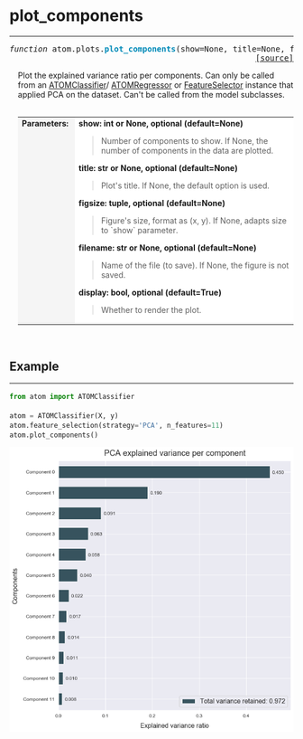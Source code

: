 # plot_components
------------------

<pre><em>function</em> atom.plots.<strong style="color:#008AB8">plot_components</strong>(show=None, title=None, figsize=None, filename=None, display=True)
<div align="right"><a href="https://github.com/tvdboom/ATOM/blob/master/atom/plots.py#L146">[source]</a></div></pre>
<div style="padding-left:3%">
Plot the explained variance ratio per components. Can only be
 called from an <a href="../../ATOM/atomclassifier">ATOMClassifier</a>/
 <a href="../../ATOM/atomregressor">ATOMRegressor</a> or 
 <a href="../../feature_engineering/feature_selector">FeatureSelector</a> instance that
 applied PCA on the dataset. Can't be called from the model subclasses.
<br /><br />
<table width="100%">
<tr>
<td width="15%" style="vertical-align:top; background:#F5F5F5;"><strong>Parameters:</strong></td>
<td width="75%" style="background:white;">
<strong>show: int or None, optional (default=None)</strong>
<blockquote>
Number of components to show. If None, the number of components in the data are plotted.
</blockquote>
<strong>title: str or None, optional (default=None)</strong>
<blockquote>
Plot's title. If None, the default option is used.
</blockquote>
<strong>figsize: tuple, optional (default=None)</strong>
<blockquote>
Figure's size, format as (x, y). If None, adapts size to `show` parameter.
</blockquote>
<strong>filename: str or None, optional (default=None)</strong>
<blockquote>
Name of the file (to save). If None, the figure is not saved.
</blockquote>
<strong>display: bool, optional (default=True)</strong>
<blockquote>
Whether to render the plot.
</blockquote>
</tr>
</table>
</div>
<br />



## Example
----------
```python
from atom import ATOMClassifier

atom = ATOMClassifier(X, y)
atom.feature_selection(strategy='PCA', n_features=11)
atom.plot_components()
```
![plot_correlation](./img/plot_components.png)
